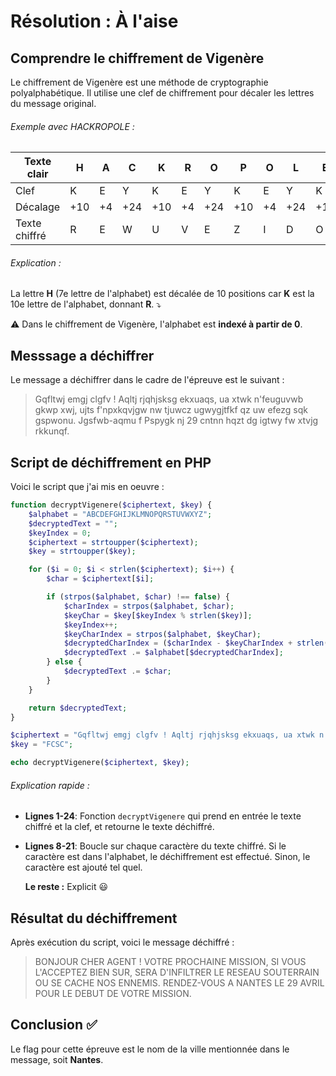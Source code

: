 # Résolution : À l'aise



## Comprendre le chiffrement de Vigenère

Le chiffrement de Vigenère est une méthode de cryptographie polyalphabétique. Il utilise une clef de chiffrement pour décaler les lettres du message original.

###### Exemple avec HACKROPOLE :

| Texte clair   | H   | A   | C   | K   | R   | O   | P   | O   | L   | E   |
| ------------- | --- | --- | --- | --- | --- | --- | --- | --- | --- | --- |
| Clef          | K   | E   | Y   | K   | E   | Y   | K   | E   | Y   | K   |
| Décalage      | +10 | +4  | +24 | +10 | +4  | +24 | +10 | +4  | +24 | +10 |
| Texte chiffré | R   | E   | W   | U   | V   | E   | Z   | I   | D   | O   |

###### Explication :

La lettre **H** (7e lettre de l'alphabet) est décalée de 10 positions car **K** est la 10e lettre de l'alphabet, donnant **R**. ⤵

⚠ Dans le chiffrement de Vigenère, l'alphabet est **indexé à partir de 0**.



## Messsage a déchiffrer

Le message a déchiffrer dans le cadre de l'épreuve est le suivant :

> Gqfltwj emgj clgfv ! Aqltj rjqhjsksg ekxuaqs, ua xtwk n'feuguvwb gkwp xwj, ujts f'npxkqvjgw nw tjuwcz ugwygjtfkf qz uw efezg sqk gspwonu. Jgsfwb-aqmu f Pspygk nj 29 cntnn hqzt dg igtwy fw xtvjg rkkunqf.



## Script de déchiffrement en PHP

Voici le script que j'ai mis en oeuvre :

```php
function decryptVigenere($ciphertext, $key) {
    $alphabet = "ABCDEFGHIJKLMNOPQRSTUVWXYZ";
    $decryptedText = "";
    $keyIndex = 0;
    $ciphertext = strtoupper($ciphertext);
    $key = strtoupper($key);

    for ($i = 0; $i < strlen($ciphertext); $i++) {
        $char = $ciphertext[$i];

        if (strpos($alphabet, $char) !== false) {
            $charIndex = strpos($alphabet, $char);
            $keyChar = $key[$keyIndex % strlen($key)];
            $keyIndex++;
            $keyCharIndex = strpos($alphabet, $keyChar);
            $decryptedCharIndex = ($charIndex - $keyCharIndex + strlen($alphabet)) % strlen($alphabet);
            $decryptedText .= $alphabet[$decryptedCharIndex];
        } else {
            $decryptedText .= $char;
        }
    }

    return $decryptedText;
}

$ciphertext = "Gqfltwj emgj clgfv ! Aqltj rjqhjsksg ekxuaqs, ua xtwk n'feuguvwb gkwp xwj, ujts f'npxkqvjgw nw tjuwcz ugwygjtfkf qz uw efezg sqk gspwonu. Jgsfwb-aqmu f Pspygk nj 29 cntnn hqzt dg igtwy fw xtvjg rkkunqf.";
$key = "FCSC";

echo decryptVigenere($ciphertext, $key);
```

###### Explication rapide :

- **Lignes 1-24**: Fonction `decryptVigenere` qui prend en entrée le texte chiffré et la clef, et retourne le texte déchiffré.

- **Lignes 8-21**: Boucle sur chaque caractère du texte chiffré. Si le caractère est dans l'alphabet, le déchiffrement est effectué. Sinon, le caractère est ajouté tel quel.
  
  **Le reste :** Explicit 😃
  
   

## Résultat du déchiffrement

Après exécution du script, voici le message déchiffré :

> BONJOUR CHER AGENT ! VOTRE PROCHAINE MISSION, SI VOUS L'ACCEPTEZ BIEN SUR, SERA D'INFILTRER LE RESEAU SOUTERRAIN OU SE CACHE NOS ENNEMIS. RENDEZ-VOUS A NANTES LE 29 AVRIL POUR LE DEBUT DE VOTRE MISSION.



## Conclusion ✅

Le flag pour cette épreuve est le nom de la ville mentionnée dans le message, soit **Nantes**.


